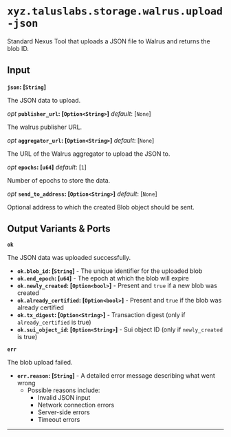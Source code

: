 # `xyz.taluslabs.storage.walrus.upload-json`

Standard Nexus Tool that uploads a JSON file to Walrus and returns the blob ID.

## Input

**`json`: [`String`]**

The JSON data to upload.

_opt_ **`publisher_url`: [`Option<String>`]** _default_: [`None`]

The walrus publisher URL.

_opt_ **`aggregator_url`: [`Option<String>`]** _default_: [`None`]

The URL of the Walrus aggregator to upload the JSON to.

_opt_ **`epochs`: [`u64`]** _default_: [`1`]

Number of epochs to store the data.

_opt_ **`send_to_address`: [`Option<String>`]** _default_: [`None`]

Optional address to which the created Blob object should be sent.

## Output Variants & Ports

**`ok`**

The JSON data was uploaded successfully.

- **`ok.blob_id`: [`String`]** - The unique identifier for the uploaded blob
- **`ok.end_epoch`: [`u64`]** - The epoch at which the blob will expire
- **`ok.newly_created`: [`Option<bool>`]** - Present and `true` if a new blob was created
- **`ok.already_certified`: [`Option<bool>`]** - Present and `true` if the blob was already certified
- **`ok.tx_digest`: [`Option<String>`]** - Transaction digest (only if `already_certified` is true)
- **`ok.sui_object_id`: [`Option<String>`]** - Sui object ID (only if `newly_created` is true)

**`err`**

The blob upload failed.

- **`err.reason`: [`String`]** - A detailed error message describing what went wrong
  - Possible reasons include:
    - Invalid JSON input
    - Network connection errors
    - Server-side errors
    - Timeout errors

---
